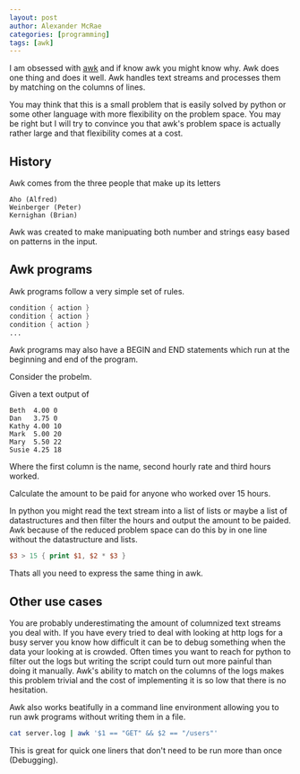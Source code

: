 ```yaml
---
layout: post
author: Alexander McRae
categories: [programming]
tags: [awk]
---
```


I am obsessed with [awk](https://www.gnu.org/software/gawk/) and if know awk you might know why. Awk does one
thing and does it well. Awk handles text streams and processes them by matching
on the columns of lines.

You may think that this is a small problem that is easily solved by python or
some other language with more flexibility on the problem space. You may be right
but I will try to convince you that awk's problem space is actually rather large
and that flexibility comes at a cost.

## History

Awk comes from the three people that make up its letters

```
Aho (Alfred)
Weinberger (Peter)
Kernighan (Brian)
```

Awk was created to make manipuating both number and strings easy based on 
patterns in the input.

## Awk programs

Awk programs follow a very simple set of rules.

```awk
condition { action }
condition { action }
condition { action }
...
```

Awk programs may also have a BEGIN and END statements which run at the beginning
and end of the program.

Consider the probelm.

Given a text output of

```
Beth  4.00 0
Dan   3.75 0
Kathy 4.00 10
Mark  5.00 20
Mary  5.50 22
Susie 4.25 18
```

Where the first column is the name, second hourly rate and third hours worked.

Calculate the amount to be paid for anyone who worked over 15 hours.

In python you might read the text stream into a list of lists or maybe a list of 
datastructures and then filter the hours and output the amount to be paided.
Awk because of the reduced problem space can do this by in one line without the 
datastructure and lists.

```awk
$3 > 15 { print $1, $2 * $3 }
```

Thats all you need to express the same thing in awk.

## Other use cases

You are probably underestimating the amount of columnized text streams you deal
with. If you have every tried to deal with looking at http logs for a busy 
server you know how difficult it can be to debug something when the data your looking at is crowded. Often times you 
want to reach for python to filter out the logs but writing the script could turn out more painful than doing it manually.
Awk's ability to match on the columns of the logs makes this problem trivial and the cost of implementing it is so low that there is no hesitation.

Awk also works beatifully in a command line environment allowing you to run awk programs without writing them in a file.

```bash
cat server.log | awk '$1 == "GET" && $2 == "/users"'
```

This is great for quick one liners that don't need to be run more than once (Debugging).

